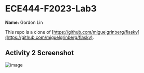 # ECE444-F2023-Lab3

**Name:** Gordon Lin

This repo is a clone of [https://github.com/miguelgrinberg/flasky](https://github.com/miguelgrinberg/flasky).

## Activity 2 Screenshot

![image](https://github.com/hallovera/ECE444-F2023-Lab1/assets/75815453/c033ac78-88ee-410f-80e0-33302b86fdf0)
